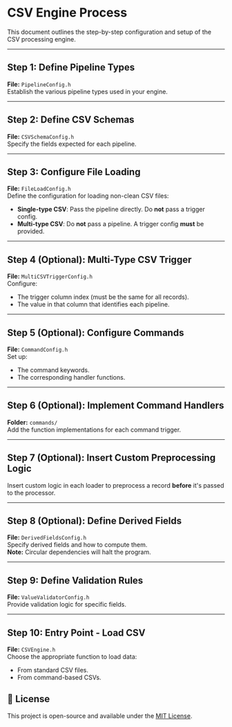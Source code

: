 # CSV Engine Process

This document outlines the step-by-step configuration and setup of the CSV processing engine.

---

## Step 1: Define Pipeline Types

**File:** `PipelineConfig.h`  
Establish the various pipeline types used in your engine.

---

## Step 2: Define CSV Schemas

**File:** `CSVSchemaConfig.h`  
Specify the fields expected for each pipeline.

---

## Step 3: Configure File Loading

**File:** `FileLoadConfig.h`  
Define the configuration for loading non-clean CSV files:

- **Single-type CSV**: Pass the pipeline directly. Do **not** pass a trigger config.
- **Multi-type CSV**: Do **not** pass a pipeline. A trigger config **must** be provided.

---

## Step 4 (Optional): Multi-Type CSV Trigger

**File:** `MultiCSVTriggerConfig.h`  
Configure:

- The trigger column index (must be the same for all records).
- The value in that column that identifies each pipeline.

---

## Step 5 (Optional): Configure Commands

**File:** `CommandConfig.h`  
Set up:

- The command keywords.
- The corresponding handler functions.

---

## Step 6 (Optional): Implement Command Handlers

**Folder:** `commands/`  
Add the function implementations for each command trigger.

---

## Step 7 (Optional): Insert Custom Preprocessing Logic

Insert custom logic in each loader to preprocess a record **before** it's passed to the processor.

---

## Step 8 (Optional): Define Derived Fields

**File:** `DerivedFieldsConfig.h`  
Specify derived fields and how to compute them.  
**Note:** Circular dependencies will halt the program.

---

## Step 9: Define Validation Rules

**File:** `ValueValidatorConfig.h`  
Provide validation logic for specific fields.

---

## Step 10: Entry Point - Load CSV

**File:** `CSVEngine.h`  
Choose the appropriate function to load data:

- From standard CSV files.
- From command-based CSVs.

## 📝 License

This project is open-source and available under the [MIT License](LICENSE).
